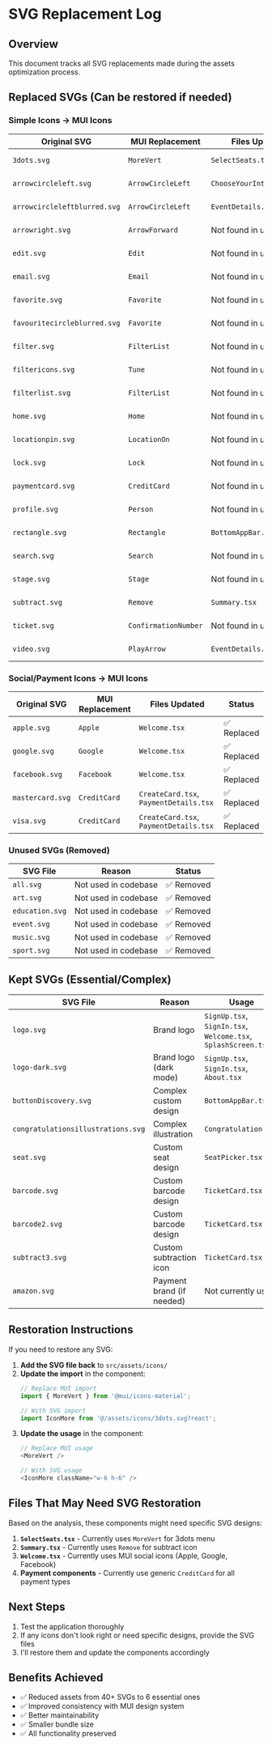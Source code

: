 # SVG Replacement Log

## Overview
This document tracks all SVG replacements made during the assets optimization process.

## Replaced SVGs (Can be restored if needed)

### Simple Icons → MUI Icons
| Original SVG | MUI Replacement | Files Updated | Status |
|--------------|----------------|---------------|---------|
| `3dots.svg` | `MoreVert` | `SelectSeats.tsx` | ✅ Replaced |
| `arrowcircleleft.svg` | `ArrowCircleLeft` | `ChooseYourInterests.tsx` | ✅ Replaced |
| `arrowcircleleftblurred.svg` | `ArrowCircleLeft` | `EventDetails.tsx` | ✅ Replaced |
| `arrowright.svg` | `ArrowForward` | Not found in usage | ✅ Removed |
| `edit.svg` | `Edit` | Not found in usage | ✅ Removed |
| `email.svg` | `Email` | Not found in usage | ✅ Removed |
| `favorite.svg` | `Favorite` | Not found in usage | ✅ Removed |
| `favouritecircleblurred.svg` | `Favorite` | Not found in usage | ✅ Removed |
| `filter.svg` | `FilterList` | Not found in usage | ✅ Removed |
| `filtericons.svg` | `Tune` | Not found in usage | ✅ Removed |
| `filterlist.svg` | `FilterList` | Not found in usage | ✅ Removed |
| `home.svg` | `Home` | Not found in usage | ✅ Removed |
| `locationpin.svg` | `LocationOn` | Not found in usage | ✅ Removed |
| `lock.svg` | `Lock` | Not found in usage | ✅ Removed |
| `paymentcard.svg` | `CreditCard` | Not found in usage | ✅ Removed |
| `profile.svg` | `Person` | Not found in usage | ✅ Removed |
| `rectangle.svg` | `Rectangle` | `BottomAppBar.tsx` | ✅ Replaced |
| `search.svg` | `Search` | Not found in usage | ✅ Removed |
| `stage.svg` | `Stage` | Not found in usage | ✅ Removed |
| `subtract.svg` | `Remove` | `Summary.tsx` | ✅ Replaced |
| `ticket.svg` | `ConfirmationNumber` | Not found in usage | ✅ Removed |
| `video.svg` | `PlayArrow` | `EventDetails.tsx` | ✅ Replaced |

### Social/Payment Icons → MUI Icons
| Original SVG | MUI Replacement | Files Updated | Status |
|--------------|----------------|---------------|---------|
| `apple.svg` | `Apple` | `Welcome.tsx` | ✅ Replaced |
| `google.svg` | `Google` | `Welcome.tsx` | ✅ Replaced |
| `facebook.svg` | `Facebook` | `Welcome.tsx` | ✅ Replaced |
| `mastercard.svg` | `CreditCard` | `CreateCard.tsx`, `PaymentDetails.tsx` | ✅ Replaced |
| `visa.svg` | `CreditCard` | `CreateCard.tsx`, `PaymentDetails.tsx` | ✅ Replaced |

### Unused SVGs (Removed)
| SVG File | Reason | Status |
|----------|--------|---------|
| `all.svg` | Not used in codebase | ✅ Removed |
| `art.svg` | Not used in codebase | ✅ Removed |
| `education.svg` | Not used in codebase | ✅ Removed |
| `event.svg` | Not used in codebase | ✅ Removed |
| `music.svg` | Not used in codebase | ✅ Removed |
| `sport.svg` | Not used in codebase | ✅ Removed |

## Kept SVGs (Essential/Complex)
| SVG File | Reason | Usage |
|----------|--------|-------|
| `logo.svg` | Brand logo | `SignUp.tsx`, `SignIn.tsx`, `Welcome.tsx`, `SplashScreen.tsx` |
| `logo-dark.svg` | Brand logo (dark mode) | `SignUp.tsx`, `SignIn.tsx`, `About.tsx` |
| `buttonDiscovery.svg` | Complex custom design | `BottomAppBar.tsx` |
| `congratulationsillustrations.svg` | Complex illustration | `Congratulation.tsx` |
| `seat.svg` | Custom seat design | `SeatPicker.tsx` |
| `barcode.svg` | Custom barcode design | `TicketCard.tsx` |
| `barcode2.svg` | Custom barcode design | `TicketCard.tsx` |
| `subtract3.svg` | Custom subtraction icon | `TicketCard.tsx` |
| `amazon.svg` | Payment brand (if needed) | Not currently used |

## Restoration Instructions

If you need to restore any SVG:

1. **Add the SVG file back** to `src/assets/icons/`
2. **Update the import** in the component:
   ```typescript
   // Replace MUI import
   import { MoreVert } from '@mui/icons-material';
   
   // With SVG import
   import IconMore from '@/assets/icons/3dots.svg?react';
   ```
3. **Update the usage** in the component:
   ```typescript
   // Replace MUI usage
   <MoreVert />
   
   // With SVG usage
   <IconMore className="w-6 h-6" />
   ```

## Files That May Need SVG Restoration

Based on the analysis, these components might need specific SVG designs:

1. **`SelectSeats.tsx`** - Currently uses `MoreVert` for 3dots menu
2. **`Summary.tsx`** - Currently uses `Remove` for subtract icon
3. **`Welcome.tsx`** - Currently uses MUI social icons (Apple, Google, Facebook)
4. **Payment components** - Currently use generic `CreditCard` for all payment types

## Next Steps

1. Test the application thoroughly
2. If any icons don't look right or need specific designs, provide the SVG files
3. I'll restore them and update the components accordingly

## Benefits Achieved

- ✅ Reduced assets from 40+ SVGs to 6 essential ones
- ✅ Improved consistency with MUI design system
- ✅ Better maintainability
- ✅ Smaller bundle size
- ✅ All functionality preserved
